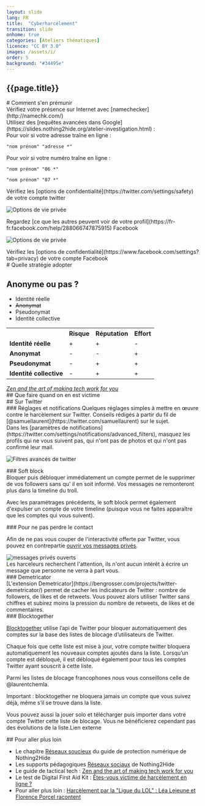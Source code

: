 ```yaml
---
layout: slide
lang: FR
title:  "Cyberharcèlement"
transition: slide
onhome: true
categories: [Ateliers thématiques]
licence: "CC BY 3.0"
images: /assets/i/
order: 5
background: "#34495e"
---
```


<section data-background="{{page.images}}harcelement.jpg">
    <h1>{{page.title}}</h1>    
</section>



<section data-background="{{page.background}}">

<section data-markdown data-background="{{page.background}}">
    # Comment s'en prémunir
</section>

<section data-markdown data-background="{{page.background}}">
Vérifiez votre présence sur Internet avec [namechecker](http://namechk.com/)
</section>

<section data-markdown data-background="{{page.background}}">
Utilisez des [requêtes avancées dans Google](https://slides.nothing2hide.org/atelier-investigation.html) : 
</section>

<section data-markdown data-background="{{page.background}}">
Pour voir si votre adresse traîne en ligne :

    "nom prénom" "adresse *"
</section>
<section data-markdown data-background="{{page.background}}">
Pour voir si votre numéro traîne en ligne :

    "nom prénom" "06 *"

    "nom prénom" "07 *"
</section>

<section data-markdown data-background="{{page.background}}">
Vérifiez les [options de confidentialité](https://twitter.com/settings/safety) de votre compte twitter

![Options de vie privée]({{page.images}}twitter-privacy.png)
</section>

<section data-markdown data-background="{{page.background}}">
Regardez [ce que les autres peuvent voir de votre profil](https://fr-fr.facebook.com/help/288066747875915) Facebook

![Options de vie privée]({{page.images}}facebook-privacy.png)
</section>

<section data-markdown data-background="{{page.background}}">
Vérifiez les [options de confidentialité](https://www.facebook.com/settings?tab=privacy) de votre compte Facebook
</section>
</section>





<section data-background="# {{page.background}}">
<section data-markdown data-background="{{page.background}}">
    # Quelle stratégie adopter
</section>
<section data-background="{{page.background}}">
    <h2>Anonyme ou pas ?</h2>
    <ul>
        <li>Identité réelle</li>
        <li><del>Anonymat</del></li>
        <li>Pseudonymat</li>
        <li>Identité collective</li>
    </ul>
</section>
<section data-background="{{page.background}}">
    <table>
        <tbody><tr>
            <th>
            </th>
            <th><b>Risque</b>
            </th>
            <th><b>Réputation</b>
            </th>
            <th><b>Effort</b>
            </th></tr>
            <tr>
            <td><b>Identité réelle</b>
            </td>
            <td>+
            </td>
            <td>+
            </td>
            <td>-
            </td></tr>
            <tr>
            <td><b>Anonymat</b>
            </td>
            <td>-
            </td>
            <td>-
            </td>
            <td>+
            </td></tr>
            <tr>
            <td><b>Pseudonymat</b>
            </td>
            <td>-
            </td>
            <td>+
            </td>
            <td>+
            </td></tr>
            <tr>
            <td><b>Identité collective</b>
            </td>
            <td>-
            </td>
            <td>+
            </td>
            <td>+
            </td></tr>
        </tbody>
    </table>
    <cite title="source"><a href="https://gendersec.tacticaltech.org/wiki/index.php/Complete_manual#Comparing_strategies">Zen and the art of making tech work for you</a></cite>
</section>
</section>





<section data-background="{{page.background}}">

<section data-markdown data-background="{{page.background}}">
## Que faire quand on en est victime
</section>

<section data-markdown data-background="{{page.images}}twitter-harassment.jpg">
## Sur Twitter
</section>

<section data-markdown data-background="{{page.background}}">
### Réglages et notifications
Quelques réglages simples à mettre en œuvre contre le harcèlement sur Twitter. Conseils rédigés à partir du fil de [@samuellaurent](https://twitter.com/samuellaurent) sur le sujet. 
</section>

<section data-markdown data-background="{{page.background}}">
Dans les [paramètres de notifications](https://twitter.com/settings/notifications/advanced_filters), masquez les profils qui ne vous suivent pas, qui n'ont pas de photos et qui n'ont pas confirmé leur mail.

![Filtres avancés de twitter]({{page.images}}twitter-filtre-avances.jpg)

</section>

<section data-markdown data-background="{{page.background}}">
### Soft block
</section>

<section data-markdown data-background="{{page.background}}">
Bloquer puis débloquer immédiatement un compte permet de le supprimer de vos followers sans qu' il en soit informé. Vos messages ne remonteront plus dans la timeline du troll. 

Avec les paramétrages précédents, le soft block permet également d'expulser un compte de votre timeline (puisque vous ne faites apparaître que les comptes qui vous suivent).
</section>

<section data-markdown data-background="{{page.background}}">
### Pour ne pas perdre le contact
</section>

<section data-background="{{page.background}}">
<p>Afin de ne pas vous couper de l'interactivité offerte par Twitter, vous pouvez en contrepartie <a href="https://twitter.com/settings/safety">ouvrir vos messages privés</a>.</p>

<img src="{{page.images}}twitter-mp.png" alt="messages privés ouverts">

<aside class="notes">Les harceleurs recherchent l'attention, ils n'ont aucun intérêt à  écrire un message que personne ne verra à part vous.</aside>
</section>

<section data-markdown >
### Demetricator
</section>

<section data-markdown data-background="{{page.background}}">
[L'extension Demetricator](https://bengrosser.com/projects/twitter-demetricator/) permet de cacher les indicateurs de Twitter : nombre de followers, de likes et de retweets. Vous pouvez alors utiliser Twitter sans chiffres et subirez moins la pression du nombre de retweets, de likes et de commentaires.
</section>

<section data-markdown data-background="{{page.background}}">
### Blocktogether
</section>

<section data-background="{{page.background}}">
<p><a href="https://blocktogether.org/">Blocktogether</a> utilise l’api de Twitter pour bloquer automatiquement des comptes sur la base des listes de blocage d’utilisateurs de Twitter.</p>

<p>Chaque fois que cette liste est mise à jour, votre compte twitter bloquera automatiquement les nouveaux comptes ajoutés dans la liste. Lorsqu’un compte est débloqué, il est débloqué également pour tous les comptes Twitter ayant souscrit à cette liste.</p>

<aside class="notes"> Parmi les listes de blocage francophones nous vous conseillons celle de @laurentchemla.

Important : blocktogether ne bloquera jamais un compte que vous suivez déjà, même s’il se trouve dans la liste.

Vous pouvez aussi la jouer solo et télécharger puis importer dans votre compte Twitter cette liste de blocage. Vous ne bénéficierez cependant pas des évolutions de la liste.Lien externe </aside>
</section>

</section>




<section data-markdown data-background="{{page.background}}">
## Pour aller plus loin

* Le chapitre [Réseaux soucieux](https://wiki.nothing2hide.org/doku.php?id=protectionnumerique:reseauxsociaux#les_reseaux_sociaux) du guide de protection numérique de Nothing2Hide
* Les supports pédagogiques [Réseaux sociaux](https://slides.nothing2hide.org/atelier-reseauxsociaux.html#/) de Nothing2Hide
* Le guide de tactical tech : [Zen and the art of making tech work for you](https://gendersec.tacticaltech.org/wiki/index.php/Complete_manual)
* Le test de Digital First Aid Kit : [Êtes-vous victime de harcèlement en ligne ?](https://www.digitalfirstaid.org/fr/topics/harassed-online/)
* Pour aller plus loin : [Harcèlement par la "Ligue du LOL" : Léa Lejeune et Florence Porcel racontent](https://www.youtube.com/watch?v=hxgJVccvHZQ)
</section>
